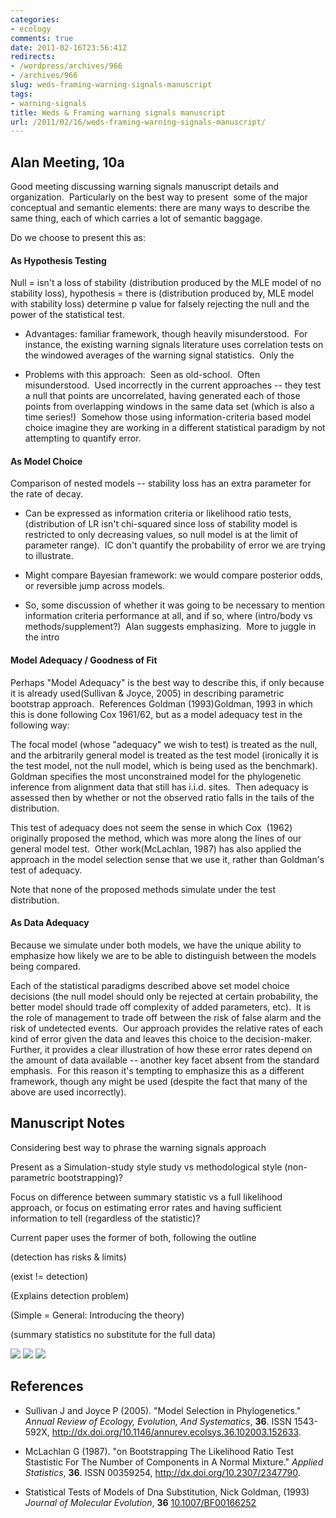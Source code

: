 ```yaml
---
categories:
- ecology
comments: true
date: 2011-02-16T23:56:41Z
redirects:
- /wordpress/archives/966
- /archives/966
slug: weds-framing-warning-signals-manuscript
tags:
- warning-signals
title: Weds & Framing warning signals manuscript
url: /2011/02/16/weds-framing-warning-signals-manuscript/
---
```


## Alan Meeting, 10a


Good meeting discussing warning signals manuscript details and organization.  Particularly on the best way to present  some of the major conceptual and semantic elements: there are many ways to describe the same thing, each of which carries a lot of semantic baggage.

Do we choose to present this as:


#### As Hypothesis Testing


Null = isn't a loss of stability (distribution produced by the MLE model of no stability loss), hypothesis = there is (distribution produced by, MLE model with stability loss) determine p value for falsely rejecting the null and the power of the statistical test.



	
  * Advantages: familiar framework, though heavily misunderstood.  For instance, the existing warning signals literature uses correlation tests on the windowed averages of the warning signal statistics.  Only the

	
  * Problems with this approach:  Seen as old-school.  Often misunderstood.  Used incorrectly in the current approaches -- they test a null that points are uncorrelated, having generated each of those points from overlapping windows in the same data set (which is also a time series!)  Somehow those using information-criteria based model choice imagine they are working in a different statistical paradigm by not attempting to quantify error.




#### As Model Choice


Comparison of nested models -- stability loss has an extra parameter for the rate of decay.



	
  * Can be expressed as information criteria or likelihood ratio tests, (distribution of LR isn't chi-squared since loss of stability model is restricted to only decreasing values, so null model is at the limit of parameter range).  IC don't quantify the probability of error we are trying to illustrate.

	
  * Might compare Bayesian framework: we would compare posterior odds, or reversible jump across models.

	
  * So, some discussion of whether it was going to be necessary to mention information criteria performance at all, and if so, where (intro/body vs methods/supplement?)  Alan suggests emphasizing.  More to juggle in the intro




#### Model Adequacy / Goodness of Fit


Perhaps "Model Adequacy" is the best way to describe this, if only because it is already used(Sullivan & Joyce, 2005) in describing parametric bootstrap approach.  References Goldman (1993)Goldman, 1993 in which this is done following Cox 1961/62, but as a model adequacy test in the following way:

The focal model (whose "adequacy" we wish to test) is treated as the null, and the arbitrarily general model is treated as the test model (ironically it is the test model, not the null model, which is being used as the benchmark).  Goldman specifies the most unconstrained model for the phylogenetic inference from alignment data that still has i.i.d. sites.  Then adequacy is assessed then by whether or not the observed ratio falls in the tails of the distribution.

This test of adequacy does not seem the sense in which Cox  (1962) originally proposed the method, which was more along the lines of our general model test.  Other work(McLachlan, 1987) has also applied the approach in the model selection sense that we use it, rather than Goldman's test of adequacy.

Note that none of the proposed methods simulate under the test distribution.


#### As Data Adequacy


Because we simulate under both models, we have the unique ability to emphasize how likely we are to be able to distinguish between the models being compared.

Each of the statistical paradigms described above set model choice decisions (the null model should only be rejected at certain probability, the better model should trade off complexity of added parameters, etc).  It is the role of management to trade off between the risk of false alarm and the risk of undetected events.  Our approach provides the relative rates of each kind of error given the data and leaves this choice to the decision-maker.  Further, it provides a clear illustration of how these error rates depend on the amount of data available -- another key facet absent from the standard emphasis.  For this reason it's tempting to emphasize this as a different framework, though any might be used (despite the fact that many of the above are used incorrectly).


## Manuscript Notes


Considering best way to phrase the warning signals approach

Present as a Simulation-study style study vs methodological style (non-parametric bootstrapping)?

Focus on difference between summary statistic vs a full likelihood approach, or focus on estimating error rates and having sufficient information to tell (regardless of the statistic)?

Current paper uses the former of both, following the outline

(detection has risks & limits)

(exist != detection)

(Explains detection problem)

(Simple = General: Introducing the theory)

(summary statistics no substitute for the full data)

![]( http://farm6.staticflickr.com/5055/5411537354_6583bfc4a6_o.png )
 ![]( http://farm6.staticflickr.com/5172/5406203293_6d756a27d4_o.png )
 ![]( http://farm6.staticflickr.com/5260/5411625926_2f8fb084b2_o.png )


## References


- Sullivan J and Joyce P (2005).
"Model Selection in Phylogenetics."
*Annual Review of Ecology, Evolution, And Systematics*, **36**.
ISSN 1543-592X, <a href="http://dx.doi.org/10.1146/annurev.ecolsys.36.102003.152633">http://dx.doi.org/10.1146/annurev.ecolsys.36.102003.152633</a>.

- McLachlan G (1987).
"on Bootstrapping The Likelihood Ratio Test Stastistic For The Number of Components in A Normal Mixture."
*Applied Statistics*, **36**.
ISSN 00359254, <a href="http://dx.doi.org/10.2307/2347790">http://dx.doi.org/10.2307/2347790</a>.



-  Statistical Tests of Models of Dna Substitution, Nick Goldman,  (1993) *Journal of Molecular Evolution*, **36**    [10.1007/BF00166252](http://dx.doi.org/10.1007/BF00166252)

